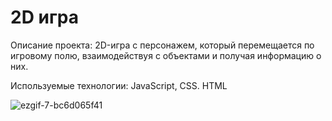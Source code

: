 # 2D игра

Описание проекта: 2D-игра с персонажем, который перемещается по игровому полю, взаимодействуя с объектами и получая информацию о них. </br>

Используемые технологии: JavaScript, CSS. HTML</br>


![ezgif-7-bc6d065f41](https://github.com/user-attachments/assets/34753ed8-39ed-45ce-aa56-9fd7032aa0fa)
